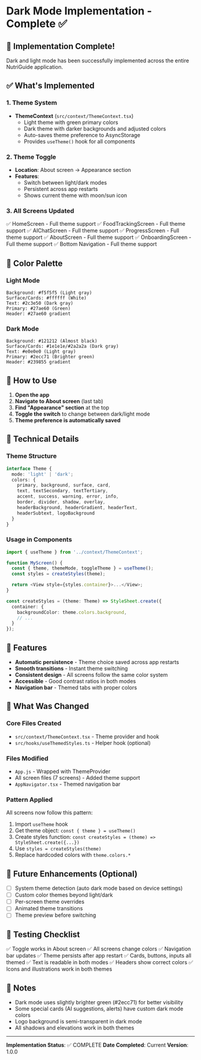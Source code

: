 # Dark Mode Implementation - Complete ✅

## 🎉 Implementation Complete!

Dark and light mode has been successfully implemented across the entire NutriGuide application.

## ✅ What's Implemented

### 1. Theme System
- **ThemeContext** (`src/context/ThemeContext.tsx`)
  - Light theme with green primary colors
  - Dark theme with darker backgrounds and adjusted colors
  - Auto-saves theme preference to AsyncStorage
  - Provides `useTheme()` hook for all components

### 2. Theme Toggle
- **Location**: About screen → Appearance section
- **Features**:
  - Switch between light/dark modes
  - Persistent across app restarts
  - Shows current theme with moon/sun icon

### 3. All Screens Updated
✅ HomeScreen - Full theme support
✅ FoodTrackingScreen - Full theme support
✅ AIChatScreen - Full theme support
✅ ProgressScreen - Full theme support
✅ AboutScreen - Full theme support
✅ OnboardingScreen - Full theme support
✅ Bottom Navigation - Full theme support

## 🎨 Color Palette

### Light Mode
```
Background: #f5f5f5 (Light gray)
Surface/Cards: #ffffff (White)
Text: #2c3e50 (Dark gray)
Primary: #27ae60 (Green)
Header: #27ae60 gradient
```

### Dark Mode
```
Background: #121212 (Almost black)
Surface/Cards: #1e1e1e/#2a2a2a (Dark gray)
Text: #e0e0e0 (Light gray)
Primary: #2ecc71 (Brighter green)
Header: #239855 gradient
```

## 🚀 How to Use

1. **Open the app**
2. **Navigate to About screen** (last tab)
3. **Find "Appearance" section** at the top
4. **Toggle the switch** to change between dark/light mode
5. **Theme preference is automatically saved**

## 🔧 Technical Details

### Theme Structure
```typescript
interface Theme {
  mode: 'light' | 'dark';
  colors: {
    primary, background, surface, card,
    text, textSecondary, textTertiary,
    accent, success, warning, error, info,
    border, divider, shadow, overlay,
    headerBackground, headerGradient, headerText,
    headerSubtext, logoBackground
  }
}
```

### Usage in Components
```typescript
import { useTheme } from '../context/ThemeContext';

function MyScreen() {
  const { theme, themeMode, toggleTheme } = useTheme();
  const styles = createStyles(theme);

  return <View style={styles.container}>...</View>;
}

const createStyles = (theme: Theme) => StyleSheet.create({
  container: {
    backgroundColor: theme.colors.background,
    // ...
  }
});
```

## 📱 Features

- **Automatic persistence** - Theme choice saved across app restarts
- **Smooth transitions** - Instant theme switching
- **Consistent design** - All screens follow the same color system
- **Accessible** - Good contrast ratios in both modes
- **Navigation bar** - Themed tabs with proper colors

## 🎯 What Was Changed

### Core Files Created
- `src/context/ThemeContext.tsx` - Theme provider and hook
- `src/hooks/useThemedStyles.ts` - Helper hook (optional)

### Files Modified
- `App.js` - Wrapped with ThemeProvider
- All screen files (7 screens) - Added theme support
- `AppNavigator.tsx` - Themed navigation bar

### Pattern Applied
All screens now follow this pattern:
1. Import `useTheme` hook
2. Get theme object: `const { theme } = useTheme()`
3. Create styles function: `const createStyles = (theme) => StyleSheet.create({...})`
4. Use `styles = createStyles(theme)`
5. Replace hardcoded colors with `theme.colors.*`

## 🔮 Future Enhancements (Optional)

- [ ] System theme detection (auto dark mode based on device settings)
- [ ] Custom color themes beyond light/dark
- [ ] Per-screen theme overrides
- [ ] Animated theme transitions
- [ ] Theme preview before switching

## 🐛 Testing Checklist

✅ Toggle works in About screen
✅ All screens change colors
✅ Navigation bar updates
✅ Theme persists after app restart
✅ Cards, buttons, inputs all themed
✅ Text is readable in both modes
✅ Headers show correct colors
✅ Icons and illustrations work in both themes

## 📝 Notes

- Dark mode uses slightly brighter green (#2ecc71) for better visibility
- Some special cards (AI suggestions, alerts) have custom dark mode colors
- Logo background is semi-transparent in dark mode
- All shadows and elevations work in both themes

---

**Implementation Status**: ✅ COMPLETE
**Date Completed**: Current
**Version**: 1.0.0
